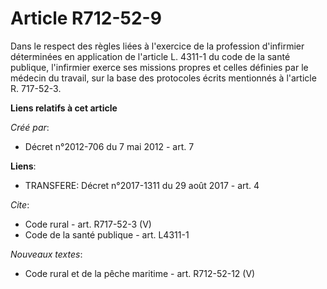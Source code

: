 # Article R712-52-9

Dans le respect des règles liées à l'exercice de la profession d'infirmier déterminées en application de l'article L. 4311-1
du code de la santé publique, l'infirmier exerce ses missions propres et celles définies par le médecin du travail, sur la
base des protocoles écrits mentionnés à l'article R. 717-52-3.

**Liens relatifs à cet article**

_Créé par_:

  - Décret n°2012-706 du 7 mai 2012 - art. 7

**Liens**:

  - TRANSFERE: Décret n°2017-1311 du 29 août 2017 - art. 4

_Cite_:

  - Code rural - art. R717-52-3 (V)
  - Code de la santé publique - art. L4311-1

_Nouveaux textes_:

  - Code rural et de la pêche maritime - art. R712-52-12 (V)
